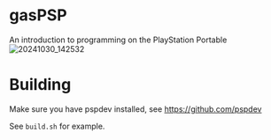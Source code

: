 # gasPSP
An introduction to programming on the PlayStation Portable
![20241030_142532](https://github.com/user-attachments/assets/ce1565ba-bb61-497d-ae67-e92b7749dd08)

# Building
Make sure you have pspdev installed, see https://github.com/pspdev

See `build.sh` for example.
